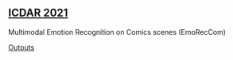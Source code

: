 ## [ICDAR 2021](https://competitions.codalab.org/competitions/27884)

Multimodal Emotion Recognition on Comics scenes (EmoRecCom)

[Outputs](https://drive.google.com/drive/folders/1mfeWRV9-yfmcbIWgLWLBKblM1-cPaWOi?usp=sharing)
